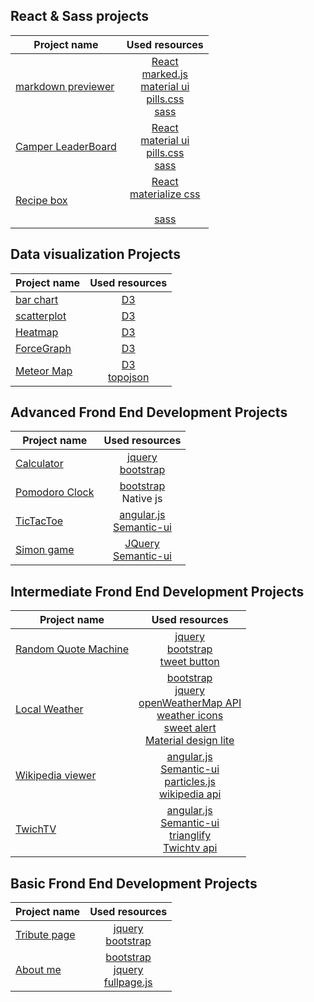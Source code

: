 


## React & Sass projects

| Project name                  | Used resources                       |
| ---                           | :---:                                |
| [markdown previewer][markdown]|[React][react]<br>[marked.js][markjs]<br>[material ui][mater]<br>[pills.css][pills]<br>[sass][sass]|
| [Camper LeaderBoard][board]   |[React][react]<br>[material ui][mater]<br>[pills.css][pills]<br>[sass][sass]|
| [Recipe box][recipe]          |[React][react]<br>[materialize css][materialize]<br><br>[sass][sass]|



## Data visualization Projects

| Project name           | Used resources                              |
| ---                    | :---:                                       |
| [bar chart][bar]       |  [D3][d3]                                   |
| [scatterplot ][scat]   |  [D3][d3]                                   |
| [Heatmap ][heat]       |  [D3][d3]                                   |
| [ForceGraph ][force]   |  [D3][d3]                                   |
| [Meteor Map][meteors]  |  [D3][d3] <br>[topojson][topojson]          |



## Advanced Frond End Development Projects

| Project name           | Used resources                              |
| ---                    | :---:                                       |
| [Calculator][calc]     | [jquery][jq]  <br>[bootstrap][btstrp]       |
| [Pomodoro Clock][pom]  | [bootstrap][btstrp] <br> Native js          |
| [TicTacToe][ttt]       | [angular.js][ang] <br> [Semantic-ui][smui]  |
| [Simon game][simon]    |  [JQuery][jq]<br> [Semantic-ui][smui]       |


## Intermediate Frond End Development Projects 

| Project name                     | Used resources                                                       |
| ---                              | :---:                                                                |
| [Random Quote Machine][rqm]      | [jquery][jq]  <br>[bootstrap][btstrp]<br> [tweet button][twbtn]      |
| [Local Weather][lw]              | [bootstrap][btstrp]<br>[jquery][jq]<br>[openWeatherMap API][owm]<br>[weather icons][weico]<br>[sweet alert][swal]<br>[Material design lite][matdl]      |
| [Wikipedia viewer][wv]           | [angular.js][ang] <br> [Semantic-ui][smui]<br>[particles.js][part]<br>[wikipedia api][wiki]  |
| [TwichTV][twich]                 | [angular.js][ang] <br> [Semantic-ui][smui]<br>[trianglify][triang]<br>[Twichtv  api][twichapi]  |


##  Basic Frond End Development Projects 
| Project name            | Used resources                                              |
| ---                     | :---:                                                       |
| [Tribute page][trib]    | [jquery][jq]  <br>[bootstrap][btstrp]                       |
| [About me][portf]       | [bootstrap][btstrp]<br>[jquery][jq]<br>[fullpage.js][fpage] |




[calc]:http://s.codepen.io/bumbeishvili/debug/wMyxXB
[pom]:http://s.codepen.io/bumbeishvili/debug/wMmYWr
[ttt]:http://s.codepen.io/bumbeishvili/debug/wGaENr
[rqm]:http://s.codepen.io/bumbeishvili/debug/obEyoB
[lw]:http://s.codepen.io/bumbeishvili/debug/bEjwLb
[wv]:http://s.codepen.io/bumbeishvili/debug/obVoYo
[twich]:http://s.codepen.io/bumbeishvili/debug/VeJbqY
[trib]:http://s.codepen.io/bumbeishvili/debug/NxoQEa
[portf]:http://s.codepen.io/bumbeishvili/debug/BjJvgY#AboutMe
[simon]:https://codepen.io/bumbeishvili/debug/GZEwmY
[bar]:http://codepen.io/bumbeishvili/debug/bpMMVR
[scat]:http://s.codepen.io/bumbeishvili/debug/JXadpY
[heat]:http://s.codepen.io/bumbeishvili/debug/reqPav
[force]:http://s.codepen.io/bumbeishvili/debug/gryQBa
[meteors]:http://s.codepen.io/bumbeishvili/debug/vKYygY
[markdown]:http://s.codepen.io/bumbeishvili/debug/jrPLyJ
[board]:http://s.codepen.io/bumbeishvili/debug/WxGwKa
[recipe]:http://s.codepen.io/bumbeishvili/debug/gMLwYE

[jq]:https://jquery.com/
[btstrp]:http://getbootstrap.com/
[fpage]:http://alvarotrigo.com/fullPage/
[ang]:https://angularjs.org/
[smui]:http://semantic-ui.com/
[twbtn]:https://dev.twitter.com/web/tweet-button
[owm]:http://openweathermap.org/api
[swal]:http://t4t5.github.io/sweetalert/
[weico]:https://erikflowers.github.io/weather-icons/
[matdl]:http://getmdl.io/index.html
[part]:http://vincentgarreau.com/particles.js/
[wiki]:https://www.mediawiki.org/wiki/API:Main_page
[triang]:http://qrohlf.com/trianglify/
[twichapi]:https://github.com/justintv/Twitch-API/blob/master/v3_resources/streams.md#get-streamschannel
[d3]:https://d3js.org/
[topojson]:https://github.com/mbostock/topojson
[react]:https://facebook.github.io/react/
[markjs]:https://github.com/chjj/marked
[mater]:http://www.material-ui.com/#/
[pills]:https://github.com/rohitkrai03/pills
[sass]:http://sass-lang.com/guide
[materialize]:http://materializecss.com/
